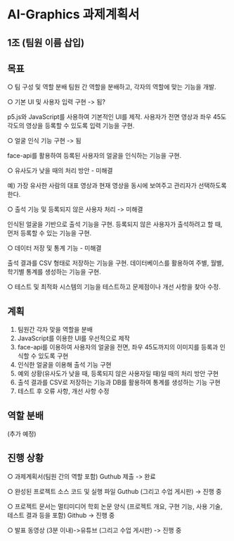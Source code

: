 # AI-Graphics 과제계획서

## 1조 (팀원 이름 삽입)

## 목표

○ 팀 구성 및 역할 분배
팀원 간 역할을 분배하고, 각자의 역할에 맞는 기능을 개발.
 
 
○ 기본 UI 및 사용자 입력 구현 -> 됨?

p5.js와 JavaScript를 사용하여 기본적인 UI를 제작.
사용자가 전면 영상과 좌우 45도 각도의 영상을 등록할 수 있도록 입력 기능을 구현.


○ 얼굴 인식 기능 구현 -> 됨

face-api를 활용하여 등록된 사용자의 얼굴을 인식하는 기능을 구현.


○ 유사도가 낮을 때의 처리 방안 - 미해결

예) 가장 유사한 사람의 대표 영상과 현재 영상을 동시에 보여주고 관리자가 선택하도록 한다.


○ 출석 기능 및 등록되지 않은 사용자 처리 -> 미해결

인식된 얼굴을 기반으로 출석 기능을 구현.
등록되지 않은 사용자가 출석하려고 할 때, 먼저 등록할 수 있는 기능을 구현.


○ 데이터 저장 및 통계 기능 - 미해결

출석 결과를 CSV 형태로 저장하는 기능을 구현.
데이터베이스를 활용하여 주별, 월별, 학기별 통계를 생성하는 기능을 구현.


○ 테스트 및 최적화
시스템의 기능을 테스트하고 문제점이나 개선 사항을 찾아 수정.

## 계획
1. 팀원간 각자 맞을 역할을 분배
2. JavaScript를 이용한 UI를 우선적으로 제작
3. face-api를 이용하여 사용자의 얼굴을 전면, 좌우 45도까지의 이미지를 등록과 인식할 수 있도록 구현
4. 인식한 얼굴을 이용해 출석 기능 구현
5. 예외 상황(유사도가 낮을 때, 등록되지 않은 사용자일 때)일 때의 처리 방안 구현
6. 출석 결과를 CSV로 저장하는 기능과 DB를 활용하여 통계를 생성하는 기능 구현
7. 테스트 후 오류 사항, 개선 사항 수정

## 역할 분배
(추가 예정)


## 진행 상황
○ 과제계획서(팀원 간의 역할 포함) Guthub 제출 -> 완료

○ 완성된 프로젝트 소스 코드 및 실행 파일 Guthub (그리고 수업 게시판) -> 진행 중

○ 프로젝트 문서는 멀티미디어 학회 논문 양식 (프로젝트 개요, 구현 기능, 사용 기술, 테스트 결과 등을 포함) Github -> 진행 중

○ 발표 동영상 (3분 이내)->유튜브 (그리고 수업 게시판) -> 진행 중
